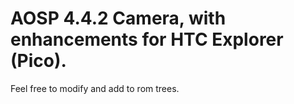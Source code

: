 AOSP 4.4.2 Camera, with enhancements for HTC Explorer (Pico).
=======================


Feel free to modify and add to rom trees.
